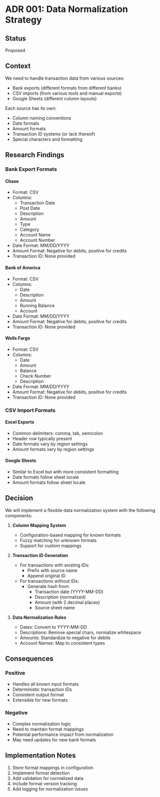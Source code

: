 # ADR 001: Data Normalization Strategy

## Status

Proposed

## Context

We need to handle transaction data from various sources:
- Bank exports (different formats from different banks)
- CSV imports (from various tools and manual exports)
- Google Sheets (different column layouts)

Each source has its own:
- Column naming conventions
- Date formats
- Amount formats
- Transaction ID systems (or lack thereof)
- Special characters and formatting

## Research Findings

### Bank Export Formats

#### Chase
- Format: CSV
- Columns:
  - Transaction Date
  - Post Date
  - Description
  - Amount
  - Type
  - Category
  - Account Name
  - Account Number
- Date Format: MM/DD/YYYY
- Amount Format: Negative for debits, positive for credits
- Transaction ID: None provided

#### Bank of America
- Format: CSV
- Columns:
  - Date
  - Description
  - Amount
  - Running Balance
  - Account
- Date Format: MM/DD/YYYY
- Amount Format: Negative for debits, positive for credits
- Transaction ID: None provided

#### Wells Fargo
- Format: CSV
- Columns:
  - Date
  - Amount
  - Balance
  - Check Number
  - Description
- Date Format: MM/DD/YYYY
- Amount Format: Negative for debits, positive for credits
- Transaction ID: None provided

### CSV Import Formats

#### Excel Exports
- Common delimiters: comma, tab, semicolon
- Header row typically present
- Date formats vary by region settings
- Amount formats vary by region settings

#### Google Sheets
- Similar to Excel but with more consistent formatting
- Date formats follow sheet locale
- Amount formats follow sheet locale

## Decision

We will implement a flexible data normalization system with the following components:

1. **Column Mapping System**
   - Configuration-based mapping for known formats
   - Fuzzy matching for unknown formats
   - Support for custom mappings

2. **Transaction ID Generation**
   - For transactions with existing IDs:
     - Prefix with source name
     - Append original ID
   - For transactions without IDs:
     - Generate hash from:
       - Transaction date (YYYY-MM-DD)
       - Description (normalized)
       - Amount (with 2 decimal places)
       - Source sheet name

3. **Data Normalization Rules**
   - Dates: Convert to YYYY-MM-DD
   - Descriptions: Remove special chars, normalize whitespace
   - Amounts: Standardize to negative for debits
   - Account Names: Map to consistent types

## Consequences

### Positive
- Handles all known input formats
- Deterministic transaction IDs
- Consistent output format
- Extensible for new formats

### Negative
- Complex normalization logic
- Need to maintain format mappings
- Potential performance impact from normalization
- May need updates for new bank formats

## Implementation Notes

1. Store format mappings in configuration
2. Implement format detection
3. Add validation for normalized data
4. Include format version tracking
5. Add logging for normalization issues 